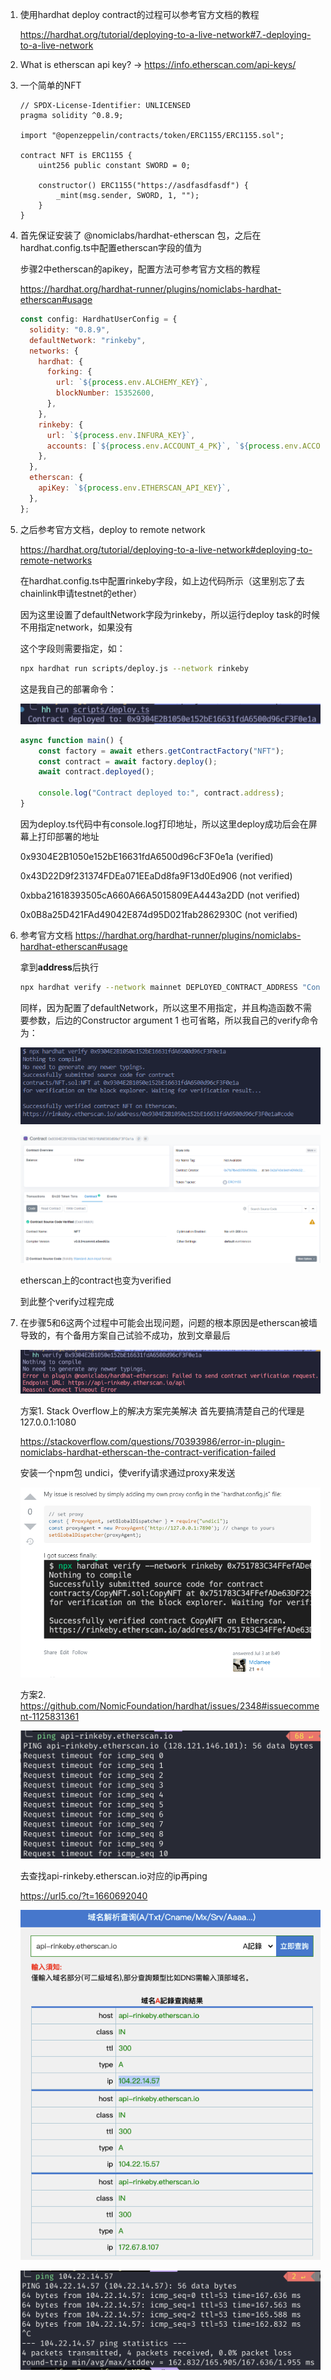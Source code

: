 1. 使用hardhat deploy contract的过程可以参考官方文档的教程 

   https://hardhat.org/tutorial/deploying-to-a-live-network#7.-deploying-to-a-live-network



2. What is etherscan api key?   ->   https://info.etherscan.com/api-keys/

   

3. 一个简单的NFT

   ```solidity
   // SPDX-License-Identifier: UNLICENSED
   pragma solidity ^0.8.9;
   
   import "@openzeppelin/contracts/token/ERC1155/ERC1155.sol";
   
   contract NFT is ERC1155 {
       uint256 public constant SWORD = 0;
   
       constructor() ERC1155("https://asdfasdfasdf") {
           _mint(msg.sender, SWORD, 1, "");
       }
   }
   
   ```

   

4. 首先保证安装了 @nomiclabs/hardhat-etherscan 包，之后在hardhat.config.ts中配置etherscan字段的值为

   步骤2中etherscan的apikey，配置方法可参考官方文档的教程

   https://hardhat.org/hardhat-runner/plugins/nomiclabs-hardhat-etherscan#usage

   ```js
   const config: HardhatUserConfig = {
     solidity: "0.8.9",
     defaultNetwork: "rinkeby",
     networks: {
       hardhat: {
         forking: {
           url: `${process.env.ALCHEMY_KEY}`,
           blockNumber: 15352600,
         },
       },
       rinkeby: {
         url: `${process.env.INFURA_KEY}`,
         accounts: [`${process.env.ACCOUNT_4_PK}`, `${process.env.ACCOUNT_3_PK}`],
       },
     },
     etherscan: {
       apiKey: `${process.env.ETHERSCAN_API_KEY}`,
     },
   };
   ```

   

5. 之后参考官方文档，deploy to remote network

   https://hardhat.org/tutorial/deploying-to-a-live-network#deploying-to-remote-networks

   在hardhat.config.ts中配置rinkeby字段，如上边代码所示（这里别忘了去chainlink申请testnet的ether）

   因为这里设置了defaultNetwork字段为rinkeby，所以运行deploy task的时候不用指定network，如果没有

   这个字段则需要指定，如：

   ```bash
   npx hardhat run scripts/deploy.js --network rinkeby
   ```

   这是我自己的部署命令：

   ![](deploytask.png)

   ```js
   async function main() {
       const factory = await ethers.getContractFactory("NFT");
       const contract = await factory.deploy();
       await contract.deployed();
   
       console.log("Contract deployed to:", contract.address);
   }
   ```

   因为deploy.ts代码中有console.log打印地址，所以这里deploy成功后会在屏幕上打印部署的地址

   0x9304E2B1050e152bE16631fdA6500d96cF3F0e1a  (verified)

   0x43D22D9f231374FDEa071EEaDd8fa9F13d0Ed906  (not verified)

   0xbba21618393505cA660A66A5015809EA4443a2DD  (not verified)

   0x0B8a25D421FAd49042E874d95D021fab2862930C  (not verified)

   

6. 参考官方文档 https://hardhat.org/hardhat-runner/plugins/nomiclabs-hardhat-etherscan#usage

   拿到**address**后执行

   ```bash
   npx hardhat verify --network mainnet DEPLOYED_CONTRACT_ADDRESS "Constructor argument 1"
   ```

   同样，因为配置了defaultNetwork，所以这里不用指定，并且构造函数不需要参数，后边的Constructor argument 1 也可省略，所以我自己的verify命令为：

   ![](verifyoutput.png)

   ![](ethersscanverified.png)

   etherscan上的contract也变为verified

   到此整个verify过程完成

   

   

7. 在步骤5和6这两个过程中可能会出现问题，问题的根本原因是etherscan被墙导致的，有个备用方案自己试验不成功，放到文章最后

   ![](verifytaskerror.png)

   

   方案1. Stack Overflow上的解决方案完美解决  首先要搞清楚自己的代理是 127.0.0.1:1080

   https://stackoverflow.com/questions/70393986/error-in-plugin-nomiclabs-hardhat-etherscan-the-contract-verification-failed

   安装一个npm包 undici，使verify请求通过proxy来发送

   ![](fixverifybug.png)

   

   方案2.  https://github.com/NomicFoundation/hardhat/issues/2348#issuecomment-1125831361

   ![](pingrinkebyerror.png)

   去查找api-rinkeby.etherscan.io对应的ip再ping

   https://url5.co/?t=1660692040

   ![](resolvetoip.png)

   ![](pingipok.png)
